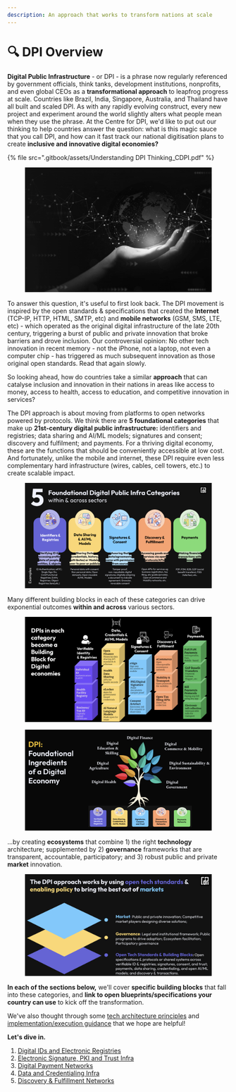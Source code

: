 ```yaml
---
description: An approach that works to transform nations at scale
---
```


# 🔍 DPI Overview

**Digital Public Infrastructure** - or DPI - is a phrase now regularly referenced by government officials, think tanks, development institutions, nonprofits, and even global CEOs as a **transformational approach** to leapfrog progress at scale. Countries like Brazil, India, Singapore, Australia, and Thailand have all built and scaled DPI. As with any rapidly evolving construct, every new project and experiment around the world slightly alters what people mean when they use the phrase. At the Centre for DPI, we'd like to put out our thinking to help countries answer the question: what is this magic sauce that you call DPI, and how can it fast track our national digitisation plans to create **inclusive and innovative digital economies?**

{% file src=".gitbook/assets/Understanding DPI Thinking_CDPI.pdf" %}

<figure><img src=".gitbook/assets/Screenshot 2023-06-15 at 6.59.46 PM.png" alt="" width="563"><figcaption></figcaption></figure>

To answer this question, it's useful to first look back. The DPI movement is inspired by the open standards & specifications that created the **Internet** (TCP-IP, HTTP, HTML, SMTP, etc) and **mobile networks** (GSM, SMS, LTE, etc) - which operated as the original digital infrastructure of the late 20th century, triggering a burst of public and private innovation that broke barriers and drove inclusion. Our controversial opinion: No other tech innovation in recent memory - not the iPhone, not a laptop, not even a computer chip - has triggered as much subsequent innovation as those original open standards. Read that again slowly. &#x20;

So looking ahead, how do countries take a similar **approach** that can catalyse inclusion and innovation in their nations in areas like access to money, access to health, access to education, and competitive innovation in services?&#x20;

The DPI approach is about moving from platforms to open networks powered by protocols. We think there are **5 foundational categories** that make up **21st-century digital public infrastructure:** identifiers and registries; data sharing and AI/ML models; signatures and consent; discovery and fulfilment; and payments. For a thriving digital economy, these are the functions that should be conveniently accessible at low cost. And fortunately, unlike the mobile and internet, these DPI require even less complementary hard infrastructure (wires, cables, cell towers, etc.) to create scalable impact.

<figure><img src=".gitbook/assets/Screenshot 2023-07-10 at 11.56.00 AM.png" alt=""><figcaption></figcaption></figure>

Many different building blocks in each of these categories can drive exponential outcomes **within and across** various sectors.

<figure><img src=".gitbook/assets/Screenshot 2023-07-07 at 5.37.42 PM.png" alt=""><figcaption></figcaption></figure>

<figure><img src=".gitbook/assets/Screenshot 2023-06-23 at 10.37.15 PM.png" alt=""><figcaption></figcaption></figure>

...by creating **ecosystems** that combine 1) the right **technology** architecture; supplemented by 2) **governance** frameworks that are transparent, accountable, participatory; and 3) robust public and private **market** innovation.

<figure><img src=".gitbook/assets/Screenshot 2023-06-23 at 10.40.27 PM.png" alt=""><figcaption></figcaption></figure>

**In each of the sections below,** we'll cover **specific building blocks** that fall into these categories, and **link to open blueprints/specifications your country can use** to kick off the transformation.&#x20;

We've also thought through some [tech architecture principles](dpi/dpi-tech-architecture-principles/) and [implementation/execution guidance](dpi/dpi-implementation-and-execution-guidance.md) that we hope are helpful!&#x20;

**Let's dive in.**&#x20;

1. [Digital IDs and Electronic Registries](technical-notes/digital-ids-and-electronic-registries/)
2. [Electronic Signature, PKI and Trust Infra](technical-notes/electronic-signature-pki-and-trust-infra.md)
3. [Digital Payment Networks](technical-notes/digital-payment-networks/)
4. [Data and Credentialing Infra](technical-notes/data-and-credentialing-infra.md)
5. [Discovery & Fulfillment Networks](technical-notes/discovery-and-fulfillment-networks.md)
